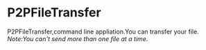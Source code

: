 # P2PFileTransfer

P2PFileTransfer,command line appliation.You can transfer your file.  
*Note:You can't send more than one file at a time.*